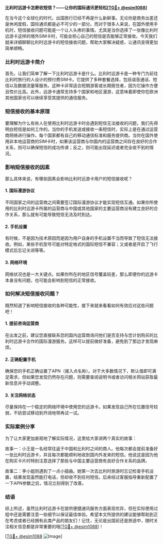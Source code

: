 **比利时远游卡怎麽收短信？——让你的国际通讯更轻松[[TG💪+ @esim1088](https://t.me/s/esim1088)]**

在当今这个全球化的时代，出国旅行已经不再是什么新鲜事。无论你是商务出差还是休闲度假，国际通讯都是必不可少的一部分。而对于很多人来说，在国外使用手机时，短信接收问题可能是一个让人头疼的事情。尤其是当你选择了一张像比利时远游卡这样的境外SIM卡时，可能会担心自己的短信是否能够正常接收。今天我们就来详细聊聊比利时远游卡的短信接收问题，帮助大家解决疑惑，让通讯变得更加简单顺畅。

### 比利时远游卡简介

首先，让我们简单了解一下比利时远游卡是什么。比利时远游卡是一种专门为前往比利时旅行的人设计的预付费SIM卡。它提供了多种套餐选择，包括语音通话、短信以及数据流量等服务。这种卡非常适合短期游客或长期居住者，因为它操作方便且性价比高。此外，远游卡通常支持多个国家和地区漫游，这意味着即使你在欧洲其他国家也可以继续享受其提供的通信服务。

### 短信接收的基本原理

要理解为什么有些人在使用比利时远游卡时会遇到短信无法接收的问题，我们先得明白短信是如何工作的。当你的手机发送或接收一条短信时，实际上是在通过运营商网络进行操作。每个国家都有自己的移动通信标准和服务提供商。当你在国外使用非本地运营商的SIM卡时，如果该运营商与你国内的运营商之间存在良好的合作关系，则可以确保短信的成功传递；反之，则可能出现延迟或者完全收不到的情况。

### 影响短信接收的因素

那么具体来说，有哪些因素会影响比利时远游卡用户的短信接收呢？

#### 1. 国际漫游协议
不同国家之间的运营商之间需要签订国际漫游协议才能实现短信互通。如果你所使用的比利时远游卡所属的运营商与中国或其他国家的主要运营商没有建立良好的合作关系，那么就有可能导致短信无法及时到达。

#### 2. 手机设置
有时候，不是因为技术原因而是因为用户自身的手机设置不当而导致了短信无法接收。例如，某些手机型号可能对特定格式的国际短信不兼容；又或者是开启了飞行模式后忘记关闭等等。

#### 3. 网络环境
网络状况也是一大关键点。如果你所在的地区信号覆盖较差，那么即便你的远游卡本身没有问题，也可能会影响到短信的正常接收。

### 如何解决短信接收问题？

既然知道了影响短信接收的各种可能性，接下来就来看看如何有效应对这些问题吧！

#### 1. 提前咨询运营商
在出发之前，建议您直接联系您的国内运营商询问他们是否支持与您计划购买的比利时远游卡合作的国际漫游服务。这样可以提前做好准备，避免到了那边才发现麻烦。

#### 2. 正确配置手机
确保您的手机正确设置了APN（接入点名称）。对于大多数情况下，默认值即可满足需求，但如果您发现仍然存在问题，则需要查阅说明书或者访问相关网站获取最新信息并手动调整。

#### 3. 关注网络状态
尽量保持在一个稳定的网络环境中使用您的远游卡。如果发现自己所在位置信号较弱，不妨尝试移动到开阔地带再试一试。

### 实际案例分享

为了让大家更加直观地了解实际情况，这里给大家讲两个真实的故事：

故事一：小王是一名经常往返于中国和比利时之间的商人。他每次都会提前准备好一张比利时远游卡，并且每次都能顺利地收到国内外发来的短信。他说这是因为他在购买卡片时特别注意选择了那些与中国主要运营商有良好合作关系的品牌。

故事二：李小姐则遇到了一点小插曲。她第一次去比利时旅游时忘记检查手机设置，结果发现虽然能打电话，但却收不到任何短信。后来经过客服指导重新配置了一下APN参数之后，情况立刻得到了改善。

### 结语

综上所述，虽然比利时远游卡在提供便捷通讯服务方面表现优异，但在实际使用过程中还是需要注意一些细节以保证最佳体验。希望本文所提供的建议能够帮助到正在考虑或者已经拥有此类产品的朋友们！记住，无论是出国前还是旅途中，随时关注相关信息都是非常重要的哦[[TG💪+ @esim1088](https://t.me/s/esim1088)]！

[[TG💪+ @esim1088](https://t.me/s/esim1088) ![Image](https://i.postimg.cc/4NQfJmqS/Snipaste-2025-05-13-00-14-12.png)]